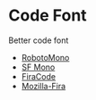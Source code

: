 # Code Font
Better code font

- [RobotoMono](https://github.com/google/fonts/tree/master/apache/robotomono)
- [SF Mono](https://developer.apple.com/fonts/)
- [FiraCode](https://github.com/tonsky/FiraCode)
- [Mozilla-Fira](https://github.com/mozilla/Fira)
